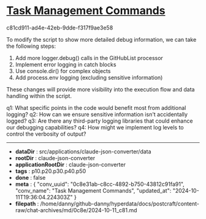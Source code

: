 # [Task Management Commands](https://claude.ai/chat/0c8e31ab-c8cc-4892-b750-43812c91fa91)

c81cd911-ad4e-42eb-9dde-f317f9ae3e58

 To modify the script to show more detailed debug information, we can take the following steps:

1. Add more logger.debug() calls in the GitHubList processor
2. Implement error logging in catch blocks
3. Use console.dir() for complex objects
4. Add process.env logging (excluding sensitive information)

These changes will provide more visibility into the execution flow and data handling within the script.

q1: What specific points in the code would benefit most from additional logging?
q2: How can we ensure sensitive information isn't accidentally logged?
q3: Are there any third-party logging libraries that could enhance our debugging capabilities?
q4: How might we implement log levels to control the verbosity of output?

---

* **dataDir** : src/applications/claude-json-converter/data
* **rootDir** : claude-json-converter
* **applicationRootDir** : claude-json-converter
* **tags** : p10.p20.p30.p40.p50
* **done** : false
* **meta** : {
  "conv_uuid": "0c8e31ab-c8cc-4892-b750-43812c91fa91",
  "conv_name": "Task Management Commands",
  "updated_at": "2024-10-11T19:36:04.224303Z"
}
* **filepath** : /home/danny/github-danny/hyperdata/docs/postcraft/content-raw/chat-archives/md/0c8e/2024-10-11_c81.md